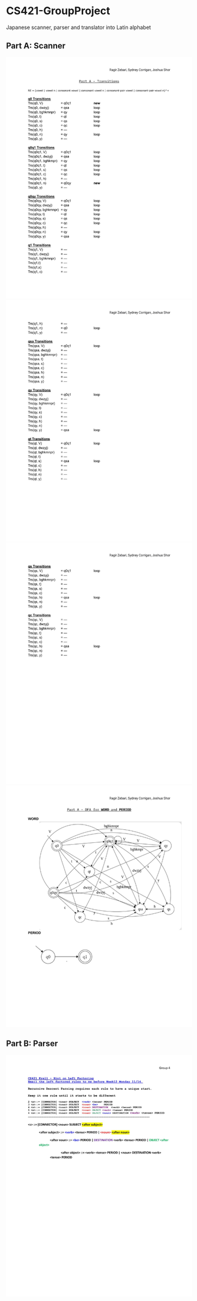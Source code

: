 # CS421-GroupProject
Japanese scanner, parser and translator into Latin alphabet

## Part A: Scanner
![TrsAndDFA1](/docs/PartA/CS421%20-%20Part%20A%20-%20Transitions%20and%20DFAs-1.jpg)\
![TrsAndDFA2](/docs/PartA/CS421%20-%20Part%20A%20-%20Transitions%20and%20DFAs-2.jpg)\
![TrsAndDFA3](/docs/PartA//CS421%20-%20Part%20A%20-%20Transitions%20and%20DFAs-3.jpg)\
![TrsAndDFA4](/docs/PartA/CS421%20-%20Part%20A%20-%20Transitions%20and%20DFAs-4.jpg)

## Part B: Parser
![LeftFactoring](/docs/PartB/Hint%20on%20Left%20Factoring_w12A-1.jpg)
